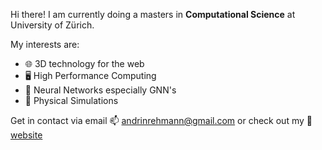 Hi there! I am currently doing a masters in **Computational Science** at University of Zürich.

My interests are:  
- 🌐 3D technology for the web
- 🖥️ High Performance Computing
- 🤖 Neural Networks especially GNN's
- 🌊 Physical Simulations

Get in contact via email 📫 andrinrehmann@gmail.com or check out my 🌌 [website](https://andrinrehmann.ch)

